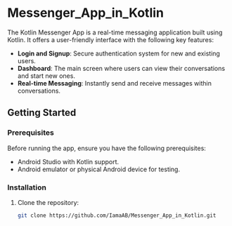 # Messenger_App_in_Kotlin

The Kotlin Messenger App is a real-time messaging application built using Kotlin. It offers a user-friendly interface with the following key features:

- **Login and Signup**: Secure authentication system for new and existing users.
- **Dashboard**: The main screen where users can view their conversations and start new ones.
- **Real-time Messaging**: Instantly send and receive messages within conversations.

## Getting Started

### Prerequisites

Before running the app, ensure you have the following prerequisites:

- Android Studio with Kotlin support.
- Android emulator or physical Android device for testing.

### Installation

1. Clone the repository:

   ```sh
   git clone https://github.com/IamaAB/Messenger_App_in_Kotlin.git

